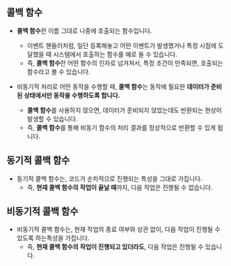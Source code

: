 ## 콜백 함수

- **콜백 함수**란 이름 그대로 나중에 호출되는 함수입니다.
    - 이벤트 핸들러처럼, 일단 등록해놓고 어떤 이벤트가 발생했거나 특정 시점에 도달했을 때 시스템에서 호출하는 함수를 예로 들 수 있습니다.
    - 즉, **콜백 함수**란 어떤 함수의 인자로 넘겨져서, 특정 조건이 만족되면, 호출되는 함수라고 볼 수 있습니다.

- 비동기적 처리로 어떤 동작을 수행할 때, **콜백 함수**는 동작에 필요한 **데이터가 준비된 상태에서만 동작을 수행하도록 합니다.**
    - **콜백 함수**를 사용하지 않으면, 데이터가 준비되지 않았는데도 반환되는 현상이 발생할 수 있습니다.
    - 즉, **콜백 함수**를 통해 비동기 함수의 처리 결과를 정상적으로 반환할 수 있게 됩니다.
    

## 동기적 콜백 함수

- 동기적 콜백 함수는, 코드가 순차적으로 진행되는 특성을 그대로 가집니다.
    - 즉, **현재 콜백 함수의 작업이 끝날 때**까지, 다음 작업은 진행될 수 없습니다.


## 비동기적 콜백 함수

- 비동기적 콜백 함수는, 현재 작업의 종료 여부와 상관 없이, 다음 작업이 진행될 수 있도록 하는특성을 가집니다.
    - 즉, **현재 콜백 함수의 작업이 진행되고 있더라도**, 다음 작업은 진행될 수 있습니다.
